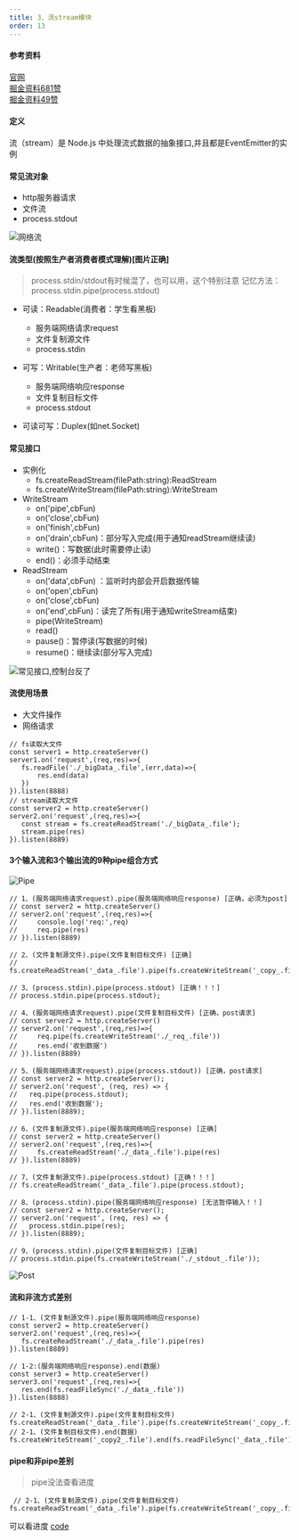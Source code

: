 ```yaml
---
title: 3、流stream模块
order: 13
---
```

#### 参考资料
[官网](https://nodejs.org/dist/latest-v14.x/docs/api/stream.html)  
[掘金资料681赞](https://juejin.cn/post/6844903891083984910)  
[掘金资料49赞](https://juejin.cn/post/6934987500540657701)
#### 定义
流（stream）是 Node.js 中处理流式数据的抽象接口,并且都是EventEmitter的实例  
#### 常见流对象
+ http服务器请求
+ 文件流
+ process.stdout  

![网络流](https://robin2017.github.io/node-notes/images/net_stream.jpg)   


#### 流类型(按照生产者消费者模式理解)[图片正确]
> process.stdin/stdout有时候混了，也可以用，这个特别注意
> 记忆方法：process.stdin.pipe(process.stdout)
+ 可读：Readable(消费者：学生看黑板)
    + 服务端网络请求request
    + 文件复制源文件
    + process.stdin  
+ 可写：Writable(生产者：老师写黑板)
    + 服务端网络响应response
    + 文件复制目标文件
    + process.stdout


+ 可读可写：Duplex(如net.Socket)

#### 常见接口
+ 实例化
    + fs.createReadStream(filePath:string):ReadStream
    + fs.createWriteStream(filePath:string):WriteStream
+ WriteStream
    + on('pipe',cbFun)
    + on('close',cbFun)
    + on('finish',cbFun)
    + on('drain',cbFun)：部分写入完成(用于通知readStream继续读)
    + write()：写数据(此时需要停止读)
    + end()：必须手动结束
+ ReadStream
    + on('data',cbFun) ：监听时内部会开启数据传输
    + on('open',cbFun)
    + on('close',cbFun)
    + on('end',cbFun)：读完了所有(用于通知writeStream结束)
    + pipe(WriteStream)
    + read()
    + pause()：暂停读(写数据的时候)
    + resume()：继续读(部分写入完成)


![常见接口,控制台反了](https://robin2017.github.io/node-notes/images/all_stream.jpg)
 #### 流使用场景
 + 大文件操作
 + 网络请求

 ```
// fs读取大文件
const server1 = http.createServer()
server1.on('request',(req,res)=>{
    fs.readFile('./_bigData_.file',(err,data)=>{
        res.end(data)
    })
}).listen(8888)
// stream读取大文件
const server2 = http.createServer()
server2.on('request',(req,res)=>{
    const stream = fs.createReadStream('./_bigData_.file');
    stream.pipe(res)
}).listen(8889)
 ```

 #### 3个输入流和3个输出流的9种pipe组合方式
 ![Pipe](https://robin2017.github.io/node-notes/images/pipe_stream.png)
 
 ```
// 1、(服务端网络请求request).pipe(服务端网络响应response) [正确，必须为post]
// const server2 = http.createServer()
// server2.on('request',(req,res)=>{
//     console.log('req:',req)
//     req.pipe(res)
// }).listen(8889)

// 2、(文件复制源文件).pipe(文件复制目标文件) [正确]
// fs.createReadStream('_data_.file').pipe(fs.createWriteStream('_copy_.file'))

// 3、(process.stdin).pipe(process.stdout) [正确！！！]
// process.stdin.pipe(process.stdout);

// 4、(服务端网络请求request).pipe(文件复制目标文件) [正确，post请求]
// const server2 = http.createServer()
// server2.on('request',(req,res)=>{
//     req.pipe(fs.createWriteStream('./_req_.file'))
//     res.end('收到数据')
// }).listen(8889)

// 5、(服务端网络请求request).pipe(process.stdout)) [正确，post请求]
// const server2 = http.createServer();
// server2.on('request', (req, res) => {
//   req.pipe(process.stdout);
//   res.end('收到数据');
// }).listen(8889);

// 6、(文件复制源文件).pipe(服务端网络响应response) [正确]
// const server2 = http.createServer()
// server2.on('request',(req,res)=>{
//     fs.createReadStream('./_data_.file').pipe(res)
// }).listen(8889)

// 7、(文件复制源文件).pipe(process.stdout) [正确！！！]
// fs.createReadStream('_data_.file').pipe(process.stdout);

// 8、(process.stdin).pipe(服务端网络响应response) [无法暂停输入！！]
// const server2 = http.createServer();
// server2.on('request', (req, res) => {
//   process.stdin.pipe(res);
// }).listen(8889);

// 9、(process.stdin).pipe(文件复制目标文件) [正确]
// process.stdin.pipe(fs.createWriteStream('./_stdout_.file'));

 ```
 ![Post](https://robin2017.github.io/node-notes/images/post_stream.jpg)


 #### 流和非流方式差别
 ```
 // 1-1、(文件复制源文件).pipe(服务端网络响应response)  
const server2 = http.createServer()
server2.on('request',(req,res)=>{
    fs.createReadStream('./_data_.file').pipe(res)
}).listen(8889)

// 1-2:(服务端网络响应response).end(数据)
const server3 = http.createServer()
server3.on('request',(req,res)=>{
    res.end(fs.readFileSync('./_data_.file'))
}).listen(8888)

// 2-1、(文件复制源文件).pipe(文件复制目标文件) 
fs.createReadStream('_data_.file').pipe(fs.createWriteStream('_copy_.file'))
// 2-1、(文件复制目标文件).end(数据) 
fs.createWriteStream('_copy2_.file').end(fs.readFileSync('_data_.file'))
 ```
 #### pipe和非pipe差别
 > pipe没法查看进度
```
 // 2-1、(文件复制源文件).pipe(文件复制目标文件) 
fs.createReadStream('_data_.file').pipe(fs.createWriteStream('_copy_.file'))
```
可以看进度
[code](https://github.com/robin2017/node-notes/blob/main/src/stream/read_progress.js)
 
